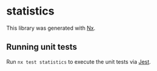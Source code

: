 # statistics

This library was generated with [Nx](https://nx.dev).

## Running unit tests

Run `nx test statistics` to execute the unit tests via [Jest](https://jestjs.io).
